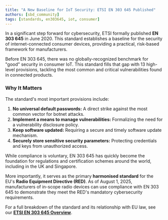 ```yaml
---
title: "A New Baseline for IoT Security: ETSI EN 303 645 Published"
authors: [sbd_community]
tags: [standards, en303645, iot, consumer]
---
```

In a significant step forward for cybersecurity, ETSI formally published **EN 303 645** in June 2020. This standard establishes a baseline for the security of internet-connected consumer devices, providing a practical, risk-based framework for manufacturers.

<!-- truncate -->

Before EN 303 645, there was no globally-recognized benchmark for "good" security in consumer IoT. This standard fills that gap with 13 high-level provisions, tackling the most common and critical vulnerabilities found in connected products.

### Why It Matters

The standard's most important provisions include:
1.  **No universal default passwords:** A direct strike against the most common vector for botnet attacks.
2.  **Implement a means to manage vulnerabilities:** Formalizing the need for a vulnerability disclosure policy.
3.  **Keep software updated:** Requiring a secure and timely software update mechanism.
4.  **Securely store sensitive security parameters:** Protecting credentials and keys from unauthorized access.

While compliance is voluntary, EN 303 645 has quickly become the foundation for regulations and certification schemes around the world, including in the UK and Singapore.

More importantly, it serves as the primary **harmonised standard** for the EU's **Radio Equipment Directive (RED)**. As of August 1, 2025, manufacturers of in-scope radio devices can use compliance with EN 303 645 to demonstrate they meet the RED's mandatory cybersecurity requirements.

For a full breakdown of the standard and its relationship with EU law, see our [**ETSI EN 303 645 Overview**](/docs/standards/en303645-overview). 